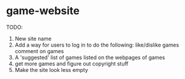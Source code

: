 # game-website
TODO:
1. New site name
2. Add a way for users to log in to do the following:
    like/dislike games
    comment on games
3. A 'suggested' list of games listed on the webpages of games
4. get more games and figure out copyright stuff
5. Make the site look less empty
